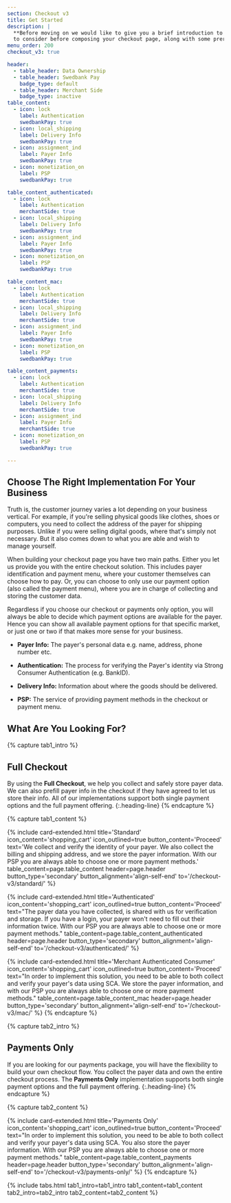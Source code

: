```yaml
---
section: Checkout v3
title: Get Started
description: |
  **Before moving on we would like to give you a brief introduction to what you need
  to consider before composing your checkout page, along with some prerequisites.**
menu_order: 200
checkout_v3: true

header:
  - table_header: Data Ownership
  - table_header: Swedbank Pay
    badge_type: default
  - table_header: Merchant Side
    badge_type: inactive
table_content:
  - icon: lock
    label: Authentication
    swedbankPay: true
  - icon: local_shipping
    label: Delivery Info
    swedbankPay: true
  - icon: assignment_ind
    label: Payer Info
    swedbankPay: true
  - icon: monetization_on
    label: PSP
    swedbankPay: true

table_content_authenticated:
  - icon: lock
    label: Authentication
    merchantSide: true
  - icon: local_shipping
    label: Delivery Info
    swedbankPay: true
  - icon: assignment_ind
    label: Payer Info
    swedbankPay: true
  - icon: monetization_on
    label: PSP
    swedbankPay: true

table_content_mac:
  - icon: lock
    label: Authentication
    merchantSide: true
  - icon: local_shipping
    label: Delivery Info
    merchantSide: true
  - icon: assignment_ind
    label: Payer Info
    swedbankPay: true
  - icon: monetization_on
    label: PSP
    swedbankPay: true

table_content_payments:
  - icon: lock
    label: Authentication
    merchantSide: true
  - icon: local_shipping
    label: Delivery Info
    merchantSide: true
  - icon: assignment_ind
    label: Payer Info
    merchantSide: true
  - icon: monetization_on
    label: PSP
    swedbankPay: true

---
```


## Choose The Right Implementation For Your Business

Truth is, the customer journey varies a lot depending on your business
vertical. For example, if you're selling physical goods like clothes, shoes or
computers, you need to collect the address of the payer for shipping
purposes. Unlike if you were selling digital goods, where that's simply not
necessary. But it also comes down to what you are able and wish to manage
yourself.

When building your checkout page you have two main paths. Either you let us
provide you with the entire checkout solution. This includes payer
identification and payment menu, where your customer themselves can choose how
to pay. Or, you can choose to only use our payment option (also called the
payment menu), where you are in charge of collecting and storing the customer
data.

Regardless if you choose our checkout or payments only option, you will always
be able to decide which payment options are available for the payer. Hence
you can show all available payment options for that specific market, or just one
or two if that makes more sense for your business.

-   **Payer Info:** The payer's personal data e.g. name, address, phone
    number etc.

-   **Authentication:** The process for verifying the Payer's identity via
    Strong Consumer Authentication (e.g. BankID).

-   **Delivery Info:** Information about where the goods should be delivered.

-   **PSP:** The service of providing payment methods in the checkout or payment
    menu.

## What Are You Looking For?

{% capture tab1_intro %}

## Full Checkout

By using the **Full Checkout**, we help you collect and safely store payer
data. We can also prefill payer info in the checkout if they have agreed to
let us store their info. All of our implementations support both single payment
options and the full payment offering.
{:.heading-line}
{% endcapture %}

{% capture tab1_content %}

{% include card-extended.html
  title='Standard'
  icon_content='shopping_cart'
  icon_outlined=true
  button_content='Proceed'
  text='We collect and verify the identity of your payer. We also collect the billing and shipping address, and we store the payer information. With our PSP you are always able to choose one or more payment methods.'
  table_content=page.table_content
  header=page.header
  button_type='secondary'
  button_alignment='align-self-end'
  to='/checkout-v3/standard/'
  %}

{% include card-extended.html
  title='Authenticated'
  icon_content='shopping_cart'
  icon_outlined=true
  button_content='Proceed'
  text="The payer data you have collected, is shared with us for verification and
  storage. If you have a login, your payer won't need to fill out their
  information twice. With our PSP you are always able to choose one or more
  payment methods."
  table_content=page.table_content_authenticated
  header=page.header
  button_type='secondary'
  button_alignment='align-self-end'
  to='/checkout-v3/authenticated/'
%}

{% include card-extended.html
  title='Merchant Authenticated Consumer'
  icon_content='shopping_cart'
  icon_outlined=true
  button_content='Proceed'
  text="In order to implement this solution, you need to be able to both collect and
  verify your payer's data using SCA. We store the payer information, and
  with our PSP you are always able to choose one or more payment methods."
  table_content=page.table_content_mac
  header=page.header
  button_type='secondary'
  button_alignment='align-self-end'
  to='/checkout-v3/mac/'
%}
{% endcapture %}

{% capture tab2_intro %}

## Payments Only

If you are looking for our payments package, you will have the flexibility to
build your own checkout flow. You collect the payer data and own the entire
checkout process. The **Payments Only** implementation supports both single
payment options and the full payment offering.
{:.heading-line}
{% endcapture %}

{% capture tab2_content %}

{% include card-extended.html
  title='Payments Only'
  icon_content='shopping_cart'
  icon_outlined=true
  button_content='Proceed'
  text="In order to implement this solution, you need to be able to both collect and
  verify your payer's data using SCA. You also store the payer information.
  With our PSP you are always able to choose one or more payment methods."
  table_content=page.table_content_payments
  header=page.header
  button_type='secondary'
  button_alignment='align-self-end'
  to='/checkout-v3/payments-only/'
%}
{% endcapture %}

{% include tabs.html
  tab1_intro=tab1_intro
  tab1_content=tab1_content
  tab2_intro=tab2_intro
  tab2_content=tab2_content
  %}
